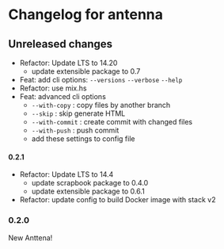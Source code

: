 # Changelog for antenna

## Unreleased changes

- Refactor: Update LTS to 14.20
    - update extensible package to 0.7
- Feat: add cli options: `--versions` `--verbose` `--help`
- Refactor: use mix.hs
- Feat: advanced cli options
    - `--with-copy` : copy files by another branch
    - `--skip` : skip generate HTML
    - `--with-commit` : create commit with changed files
    - `--with-push` : push commit
    - add these settings to config file

#### 0.2.1

- Refactor: Update LTS to 14.4
    - update scrapbook package to 0.4.0
    - update extensible package to 0.6.1
- Refactor: update config to build Docker image with stack v2

### 0.2.0

New Anttena!
